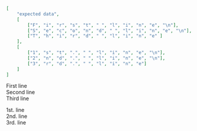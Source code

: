 ```json
[
    "expected data",
    [
        ["F", "i", "r", "s", "t", " ", "l", "i", "n", "e", "\n"],
        ["S", "e", "c", "o", "n", "d", " ", "l", "i", "n", "e", "\n"],
        ["T", "h", "i", "r", "d", " ", "l", "i", "n", "e" ]
    ],
    [
        ["1", "s", "t", ".", " ", "l", "i", "n", "e", "\n"],
        ["2", "n", "d", ".", " ", "l", "i", "n", "e", "\n"],
        ["3", "r", "d", ".", " ", "l", "i", "n", "e"]
    ]
]
```

First line \
Second line \
Third line

1st. line \
2nd. line \
3rd. line
